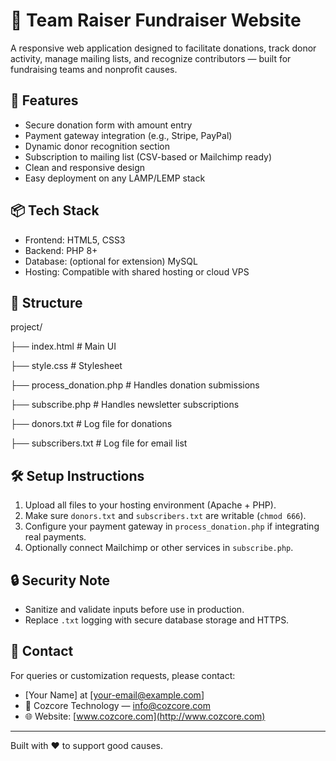 # 🌟 Team Raiser Fundraiser Website

A responsive web application designed to facilitate donations, track donor activity, manage mailing lists, and recognize contributors — built for fundraising teams and nonprofit causes.

## 🚀 Features

- Secure donation form with amount entry  
- Payment gateway integration (e.g., Stripe, PayPal)  
- Dynamic donor recognition section  
- Subscription to mailing list (CSV-based or Mailchimp ready)  
- Clean and responsive design  
- Easy deployment on any LAMP/LEMP stack  

## 📦 Tech Stack

- Frontend: HTML5, CSS3  
- Backend: PHP 8+  
- Database: (optional for extension) MySQL  
- Hosting: Compatible with shared hosting or cloud VPS  

## 📁 Structure

project/

├── index.html # Main UI

├── style.css # Stylesheet

├── process_donation.php # Handles donation submissions

├── subscribe.php # Handles newsletter subscriptions

├── donors.txt # Log file for donations

├── subscribers.txt # Log file for email list


## 🛠 Setup Instructions

1. Upload all files to your hosting environment (Apache + PHP).
2. Make sure `donors.txt` and `subscribers.txt` are writable (`chmod 666`).
3. Configure your payment gateway in `process_donation.php` if integrating real payments.
4. Optionally connect Mailchimp or other services in `subscribe.php`.

## 🔒 Security Note

- Sanitize and validate inputs before use in production.
- Replace `.txt` logging with secure database storage and HTTPS.

## 📧 Contact

For queries or customization requests, please contact:

- [Your Name] at [your-email@example.com]  
- 📧 Cozcore Technology — info@cozcore.com  
- 🌐 Website: [www.cozcore.com](http://www.cozcore.com)

---

Built with ❤️ to support good causes.

